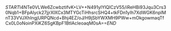 $START$l4NTe0VLWe6ZcwbztifvK+LV++N491ylYlQlCzV55/iReHBi93Jqu3Crs30Nqb1+BFpAIyck27jjrXlXCx3MTYGcTiHhsrcSHQ4+tkFDn1yIh7XdWGK6npIMnT33VVJXhIngjURPQNcd+Bhj4EZ/oJ/H9jSbYWXMH9PWw+mOkgowmaqTfCx0L0oNoinPXiKZ6SgKBpF1BtIAcIeoaqM0sA==$END$